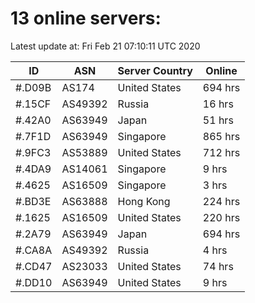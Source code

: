 # 13 online servers:

Latest update at: Fri Feb 21 07:10:11 UTC 2020

| ID | ASN | Server Country | Online |
| -- | --- | -------------- | ------ |
| #.D09B | AS174 | United States | 694 hrs |
| #.15CF | AS49392 | Russia | 16 hrs |
| #.42A0 | AS63949 | Japan | 51 hrs |
| #.7F1D | AS63949 | Singapore | 865 hrs |
| #.9FC3 | AS53889 | United States | 712 hrs |
| #.4DA9 | AS14061 | Singapore | 9 hrs |
| #.4625 | AS16509 | Singapore | 3 hrs |
| #.BD3E | AS63888 | Hong Kong | 224 hrs |
| #.1625 | AS16509 | United States | 220 hrs |
| #.2A79 | AS63949 | Japan | 694 hrs |
| #.CA8A | AS49392 | Russia | 4 hrs |
| #.CD47 | AS23033 | United States | 74 hrs |
| #.DD10 | AS63949 | United States | 9 hrs |

